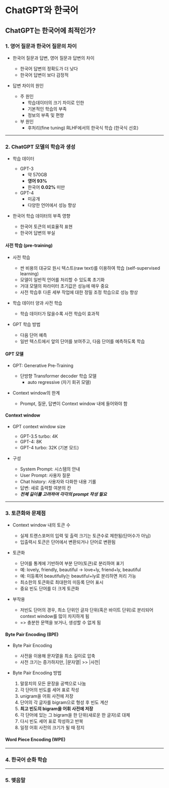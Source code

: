 # ChatGPT와 한국어
## ChatGPT는 한국어에 최적인가?
### 1. 영어 질문과 한국어 질문의 차이
- 한국어 질문과 답변, 영어 질문과 답변의 차이
	- 한국어 답변의 정확도가 더 낮다
	- 한국어 답변이 보다 감정적

- 답변 차이의 원인
	- 주 원인
		- 학습데이터의 크기 차이로 인한
		- 기본적인 학습의 부족
		- 정보의 부족 및 편향
	- 부 원인
		- 후처리(fine tuning) RLHF에서의 한국식 학습 (한국식 선호)

---
### 2. ChatGPT 모델의 학습과 생성
- 학습 데이터
	- GPT-3
		- 약 570GB
		- **영어 93%**
		- 한국어 **0.02%** 미만
	- GPT-4
		- 미공개
		- 다양한 언어에서 성능 향상

- 한국어 학습 데이터의 부족 영향
	- 한국어 토큰의 비효율적 표현
	- 한국어 답변의 부실

#### 사전 학습 (pre-training)
- 사전 학습
	- 싼 비용의 대규모 원시 텍스트(raw text)를 이용하여 학습 (self-supervised learning)
	- 모델이 일반적 언어를 처리할 수 있도록 초기화
	- 거대 모델의 파라미터 초기값은 성능에 매우 중요
	- 사전 학습후 다른 세부 작업에 대한 정밀 조정 학습으로 성능 향상

- 학습 데이터 양과 사전 학습
	- 학습 데이터가 많을수록 사전 학습이 효과적

- GPT 학습 방법
	- 다음 단어 예측
	- 일반 텍스트에서 앞의 단어를 보여주고, 다음 단어를 예측하도록 학습

#### GPT 모델
- GPT: Generative Pre-Training
	- 단방향 Transformer decoder 학습 모델
		- auto regressive (자기 회귀 모델)

- Context window의 한계
	- Prompt, 질문, 답변이 Context window 내에 들어와야 함

#### Context window
- GPT context window size
	- GPT-3.5 turbo: 4K
	- GPT-4: 8K
	- GPT-4 turbo: 32K (기본 모드)

- 구성
	- System Prompt: 시스템의 안내
	- User Prompt: 사용자 질문
	- Chat history: 사용자와 다화한 내용 기롤
	- 답변: 새로 출력할 여분의 칸
	- ***전체 길이를 고려하여 각각의 prompt 작성 필요***

---
### 3. 토큰화와 문제점
- Context window 내의 토큰 수
	- 실제 트랜스포머의 입력 및 출력 크기는 토큰수로 제한됨(단어수가 아님)
	- 입출력시 토큰은 단어에서 변환되거나 단어로 변환됨

- 토큰화
	- 단어를 통계에 기반하여 부분 단어(토큰)로 분리하여 표기
	- 예: lovely, friendly, beautiful -> love+ly, friend+ly, beautiful
	- 예: 미등록어 beautifully는 beautiful+ly로 분리하면 처리 가능
	- 최소한의 토큰화로 최대한의 미등록 단어 표시
	- 중요 빈도 단어를 더 크게 토큰화

- 부작용
	- 저빈도 단어의 경우, 최소 단위인 글자 단위(혹은 바이트 단위)로 분리되어 context window를 많이 차지하게 됨
	- => 충분한 문맥을 보거나, 생성할 수 없게 됨

#### Byte Pair Encoding (BPE)
- Byte Pair Encoding
	- 사전을 이용해 문자열을 최소 길이로 압축
	- 사전 크기는 증가하지만, |문자열| >> |사전|

- Byte Pair Encoding 방법
	1. 말뭉치의 모든 문장을 공백으로 나눔
	2. 각 단어의 빈도를 세어 표로 작성
	3. unigram을 어휘 사전에 저장
	4. 단어의 각 글자를 bigram으로 형성 후 빈도 계산
	5. **최고 빈도의 bigram을 어휘 사전에 저장**
	6. 각 단어에 있는 그 bigram을 한 단위(새로운 한 글자)로 대체
	7. 다시 빈도 세어 표로 작성하고 반복
	8. 일정 어휘 사전의 크기가 될 때 정지

#### Word Piece Encoding (WPE)
#### 
---
### 4. 한국어 순화 학습

---
### 5. 맺음말
